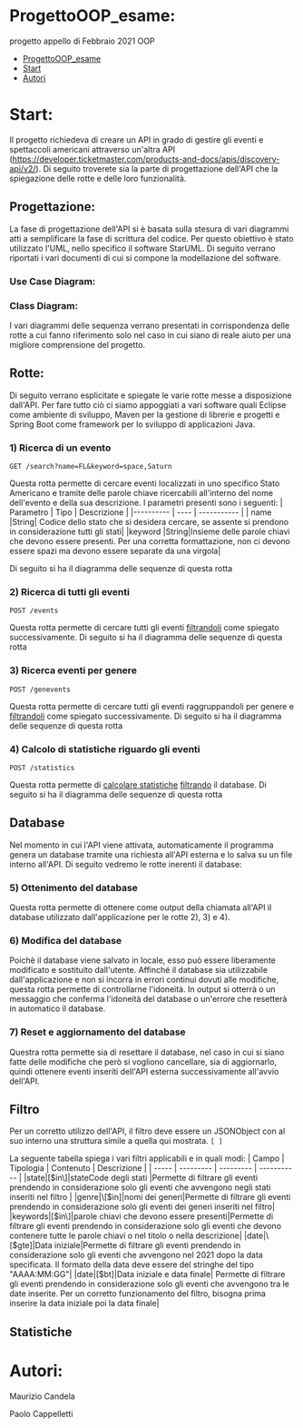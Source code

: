 # ProgettoOOP_esame:
progetto appello di Febbraio 2021 OOP
- [ProgettoOOP_esame](#progettooop_esame)
- [Start](#start)
- [Autori](#autori)


# Start:
Il progetto richiedeva di creare un API in grado di gestire gli eventi e spettaccoli americani attraverso un'altra API (https://developer.ticketmaster.com/products-and-docs/apis/discovery-api/v2/). Di seguito troverete sia la parte di progettazione dell'API che la spiegazione delle rotte e delle loro funzionalità.

## Progettazione:
La fase di progettazione dell'API si è basata sulla stesura di vari diagrammi atti a semplificare la fase di scrittura del codice. Per questo obiettivo è stato utilizzato l'UML, nello specifico il software StarUML. Di seguito verrano riportati i vari documenti di cui si compone la modellazione del software.
### Use Case Diagram:

### Class Diagram:

I vari diagrammi delle sequenza verrano presentati in corrispondenza delle rotte a cui fanno riferimento solo nel caso in cui siano di reale aiuto per una migliore comprensione del progetto.
## Rotte:
Di seguito verrano esplicitate e spiegate le varie rotte messe a disposizione dall'API. Per fare tutto ciò ci siamo appoggiati a vari software quali Eclipse come ambiente di sviluppo, Maven per la gestione di librerie e progetti e Spring Boot come framework per lo sviluppo di applicazioni Java.
### 1) Ricerca di un evento
`GET /search?name=FL&keyword=space,Saturn`

Questa rotta permette di cercare eventi localizzati in uno specifico Stato Americano e tramite delle parole chiave ricercabili all'interno del nome dell'evento e della sua descrizione. I parametri presenti sono i seguenti:
| Parametro | Tipo | Descrizione |
|---------- | ---- | ----------- |
| name      |String| Codice dello stato che si desidera cercare, se assente si prendono in considerazione tutti gli stati|
|keyword    |String|Insieme delle parole chiavi che devono essere presenti. Per una corretta formattazione, non ci devono essere spazi ma devono essere separate da una virgola|

Di seguito si ha il diagramma delle sequenze di questa rotta
### 2) Ricerca di tutti gli eventi
`POST /events`

Questa rotta permette di cercare tutti gli eventi [filtrandoli](Filtro) come spiegato successivamente. 
Di seguito si ha il diagramma delle sequenze di questa rotta
### 3) Ricerca eventi per genere
`POST /genevents`

Questa rotta permette di cercare tutti gli eventi raggruppandoli per genere e [filtrandoli](Filtro) come spiegato successivamente. 
Di seguito si ha il diagramma delle sequenze di questa rotta
### 4) Calcolo di statistiche riguardo gli eventi
`POST /statistics`

Questa rotta permette di [calcolare statistiche](Statistiche) [filtrando](Filtro) il database. 
Di seguito si ha il diagramma delle sequenze di questa rotta

## Database
Nel momento in cui l'API viene attivata, automaticamente il programma genera un database tramite una richiesta all'API esterna e lo salva su un file interno all'API. Di seguito vedremo le rotte inerenti il database:
### 5) Ottenimento del database
Questa rotta permette di ottenere come output della chiamata all'API il database utilizzato dall'applicazione per le rotte 2), 3) e 4).
### 6) Modifica del database
Poichè il database viene salvato in locale, esso può essere liberamente modificato e sostituito dall'utente. Affinché il database sia utilizzabile dall'applicazione e non si incorra in errori continui dovuti alle modifiche, questa rotta permette di controllarne l'idoneità. In output si otterrà o un messaggio che conferma l'idoneità del database o un'errore che resetterà in automatico il database.  
### 7) Reset e aggiornamento del database
Questra rotta permette sia di resettare il database, nel caso in cui si siano fatte delle modifiche che però si vogliono cancellare, sia di aggiornarlo, quindi ottenere eventi inseriti dell'API esterna successivamente all'avvio dell'API.

## Filtro
Per un corretto utilizzo dell'API, il filtro deve essere un JSONObject con al suo interno una struttura simile a quella qui mostrata.
`[
]   `

La seguente tabella spiega i vari filtri applicabili e in quali modi:
| Campo | Tipologia | Contenuto | Descrizione |
| ----- | --------- | --------- | ----------- |
|state|\[$in\]|stateCode degli stati |Permette di filtrare gli eventi prendendo in considerazione solo gli eventi che avvengono negli stati inseriti nel filtro |
|genre|\[$in]|nomi dei generi|Permette di filtrare gli eventi prendendo in considerazione solo gli eventi dei generi inseriti nel filtro|
|keywords|\[$in\]|parole chiavi che devono essere presenti|Permette di filtrare gli eventi prendendo in considerazione solo gli eventi che devono contenere tutte le parole chiavi o nel titolo o nella descrizione|
|date|\[$gte\]|Data iniziale|Permette di filtrare gli eventi prendendo in considerazione solo gli eventi che avvengono nel 2021 dopo la data specificata. Il formato della data deve essere del stringhe del tipo "AAAA:MM:GG"|
|date|\[$bt\]|Data iniziale e data finale| Permette di filtrare gli eventi prendendo in considerazione solo gli eventi che avvengono tra le date inserite. Per un corretto funzionamento del filtro, bisogna prima inserire la data iniziale poi la data finale|
## Statistiche

# Autori:
Maurizio Candela

Paolo Cappelletti

